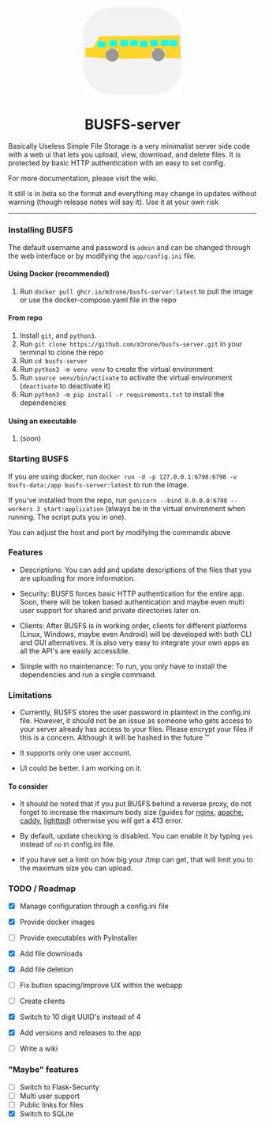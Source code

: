 <div align="center">
<img src="/static/img/bitmap.webp" width=200>
<h1>BUSFS-server</h1>
</div>
Basically Useless Simple File Storage is a very minimalist server side code with a web ui that lets you upload, view, download, and delete files. It is protected by basic HTTP authentication with an easy to set config.

For more documentation, please visit the wiki.

It still is in beta so the format and everything may change in updates without warning (though release notes will say it). Use it at your own risk

---
### Installing BUSFS
The default username and password is `admin` and can be changed through the web interface or by modifying the `app/config.ini` file.

#### Using Docker (recommended)
1. Run `docker pull ghcr.io/m3rone/busfs-server:latest` to pull the image or use the docker-compose.yaml file in the repo

#### From repo
1. Install `git`, and `python3`.
2. Run `git clone https://github.com/m3rone/busfs-server.git` in your terminal to clone the repo
3. Run `cd busfs-server`
4. Run `python3 -m venv venv` to create the virtual environment
5. Run `source venv/bin/activate` to activate the virtual environment (`deactivate` to deactivate it)
6. Run `python3 -m pip install -r requirements.txt` to install the dependencies

#### Using an executable
1. (soon)

### Starting BUSFS

If you are using docker, run `docker run -d -p 127.0.0.1:6798:6798 -v busfs-data:/app busfs-server:latest` to run the image.

If you've installed from the repo, run `gunicorn --bind 0.0.0.0:6798 --workers 3 start:application` (always be in the virtual environment when running. The script puts you in one).


You can adjust the host and port by modifying the commands above

### Features
- Descriptions: You can add and update descriptions of the files that you are uploading for more information.

- Security: BUSFS forces basic HTTP authentication for the entire app. Soon, there will be token based authentication and maybe even multi user support for shared and private directories later on.

- Clients: After BUSFS is in working order, clients for different platforms (Linux, Windows, maybe even Android) will be developed with both CLI and GUI alternatives. It is also very easy to integrate your own apps as all the API's are easily accessible.

- Simple with no maintenance: To run, you only have to install the dependencies and run a single command.

### Limitations
- Currently, BUSFS stores the user password in plaintext in the config.ini file. However, it should not be an issue as someone who gets access to your server already has access to your files. Please encrypt your files if this is a concern. Although it will be hashed in the future :tm:

- It supports only one user account.

- UI could be better. I am working on it.


#### To consider
- It should be noted that if you put BUSFS behind a reverse proxy, do not forget to increase the maximum body size (guides for [nginx](https://nginx.org/en/docs/http/ngx_http_core_module.html#client_max_body_size), [apache](https://ubiq.co/tech-blog/increase-file-upload-size-apache), [caddy](https://caddyserver.com/docs/modules/http.handlers.request_body), [lighttpd](https://redmine.lighttpd.net/projects/lighttpd/wiki/Server_max-request-sizeDetails)) otherwise you will get a 413 error.

- By default, update checking is disabled. You can enable it by typing `yes` instead of `no` in config.ini file.

- If you have set a limit on how big your /tmp can get, that will limit you to the maximum size you can upload.

### TODO / Roadmap
- [x] Manage configuration through a config.ini file
- [x] Provide docker images
- [ ] Provide executables with PyInstaller
- [x] Add file downloads
- [x] Add file deletion
- [ ] Fix button spacing/Improve UX within the webapp
- [ ] Create clients
- [x] Switch to 10 digit UUID's instead of 4
- [x] Add versions and releases to the app
- [ ] Write a wiki


### "Maybe" features
- [ ] Switch to Flask-Security
- [ ] Multi user support
- [ ] Public links for files
- [x] Switch to SQLite
